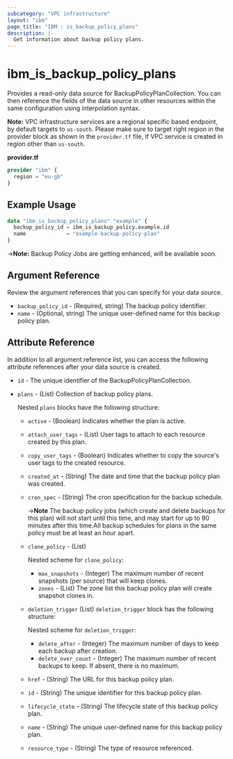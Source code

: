 ```yaml
---
subcategory: "VPC infrastructure"
layout: "ibm"
page_title: "IBM : is_backup_policy_plans"
description: |-
  Get information about backup policy plans.
---
```


# ibm_is_backup_policy_plans

Provides a read-only data source for BackupPolicyPlanCollection. You can then reference the fields of the data source in other resources within the same configuration using interpolation syntax.

**Note:** 
VPC infrastructure services are a regional specific based endpoint, by default targets to `us-south`. Please make sure to target right region in the provider block as shown in the `provider.tf` file, if VPC service is created in region other than `us-south`.

**provider.tf**

```terraform
provider "ibm" {
  region = "eu-gb"
}
```

## Example Usage

```terraform
data "ibm_is_backup_policy_plans" "example" {
  backup_policy_id = ibm_is_backup_policy.example.id
  name             = "example-backup-policy-plan"
}
```

->**Note:**  Backup Policy Jobs are getting enhanced, will be available soon.

## Argument Reference
Review the argument references that you can specify for your data source. 

- `backup_policy_id` - (Required, string) The backup policy identifier.
- `name` - (Optional, string) The unique user-defined name for this backup policy plan.

## Attribute Reference
In addition to all argument reference list, you can access the following attribute references after your data source is created.

- `id` - The unique identifier of the BackupPolicyPlanCollection.
- `plans` - (List) Collection of backup policy plans. 
	
	Nested `plans` blocks have the following structure:
	- `active` - (Boolean) Indicates whether the plan is active.
	- `attach_user_tags` - (List) User tags to attach to each resource created by this plan.
	- `copy_user_tags` - (Boolean) Indicates whether to copy the source's user tags to the created resource.
	- `created_at` - (String) The date and time that the backup policy plan was created.
	- `cron_spec` - (String) The cron specification for the backup schedule.

		->**Note** The backup policy jobs (which create and delete backups for this plan) will not start until this time, and may start for up to 90 minutes after this time.All backup schedules for plans in the same policy must be at least an hour apart.
	- `clone_policy` - (List)

		Nested scheme for `clone_policy`:
		- `max_snapshots` - (Integer) The maximum number of recent snapshots (per source) that will keep clones.
		- `zones` - (List) The zone list this backup policy plan will create snapshot clones in.		
	- `deletion_trigger` (List) `deletion_trigger` block has the following structure:
		
		Nested scheme for `deletion_trigger`:
		- `delete_after` - (Integer) The maximum number of days to keep each backup after creation.
		- `delete_over_count` - (Integer) The maximum number of recent backups to keep. If absent, there is no maximum.
	- `href` - (String) The URL for this backup policy plan.
	- `id` - (String) The unique identifier for this backup policy plan.
	- `lifecycle_state` - (String) The lifecycle state of this backup policy plan.
	- `name` - (String) The unique user-defined name for this backup policy plan.
	- `resource_type` - (String) The type of resource referenced.
